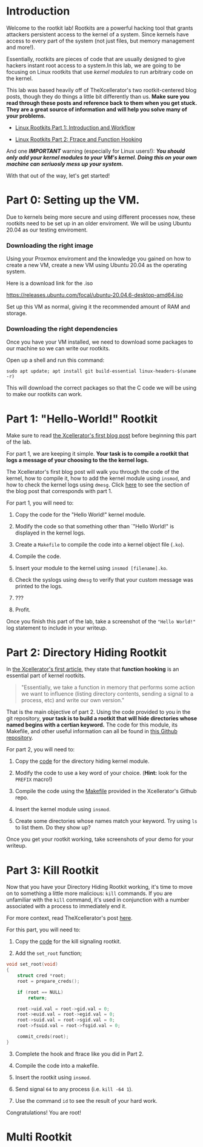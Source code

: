 # Introduction

Welcome to the rootkit lab! Rootkits are a powerful hacking tool that grants attackers persistent access to the kernel of a system. Since kernels have access to every part of the system (not just files, but memory management and more!). 

Essentially, rootkits are pieces of code that are usually designed to give hackers instant root access to a system.In this lab, we are going to be focusing on Linux rootkits that use *kernel modules* to run arbitrary code on the kernel.

This lab was based heavily off of TheXcellerator's two rootkit-centered blog posts, though they do things a little bit differently than us. **Make sure you read through these posts and reference back to them when you get stuck. They are a great source of information and will help you solve many of your problems.**

- [Linux Rootkits Part 1: Introduction and Workflow](https://xcellerator.github.io/posts/linux_rootkits_01/)

- [Linux Rootkits Part 2: Ftrace and Function Hooking](https://xcellerator.github.io/posts/linux_rootkits_02/)

And one ***IMPORTANT*** warning (especially for Linux users!): ***You should only add your kernel modules to your VM's kernel. Doing this on your own machine can seriuosly mess up your system.***

With that out of the way, let's get started!

# Part 0: Setting up the VM.

Due to kernels being more secure and using different processes now, these rootkits need to be set up in an older enviroment. We will be using Ubuntu 20.04 as our testing enviroment. 

### Downloading the right image

Using your Proxmox enviroment and the knowledge you gained on how to create a new VM, create a new VM using Ubuntu 20.04 as the operating system.

Here is a download link for the .iso

https://releases.ubuntu.com/focal/ubuntu-20.04.6-desktop-amd64.iso

Set up this VM as normal, giving it the recommended amount of RAM and storage. 

### Downloading the right dependencies

Once you have your VM installed, we need to download some packages to our machine so we can write our rootkits. 

Open up a shell and run this command:

```
sudo apt update; apt install git build-essential linux-headers-$(uname -r)
```

This will download the correct packages so that the C code we will be using to make our rootkits can work.

# Part 1: "Hello-World!" Rootkit

Make sure to read [the Xcellerator's first blog post](https://xcellerator.github.io/posts/linux_rootkits_01/) before beginning this part of the lab.

For part 1, we are keeping it simple. **Your task is to compile a rootkit that logs a message of your choosing to the the kernel logs.**

The Xcellerator's first blog post will walk you through the code of the kernel, how to compile it, how to add the kernel module using `insmod`, and how to check the kernel logs using `dmesg`. Click [here](https://xcellerator.github.io/posts/linux_rootkits_01/#building-kernel-modules) to see the section of the blog post that corresponds with part 1. 

For part 1, you will need to:

1. Copy the code for the "Hello World!" kernel module.

2. Modify the code so that something other than `"Hello World!" is displayed in the kernel logs.

3. Create a `Makefile` to compile the code into a kernel object file (`.ko`).

4. Compile the code.

5. Insert your module to the kernel using `insmod [filename].ko`.

6. Check the syslogs using `dmesg` to verify that your custom message was printed to the logs.

6. ???

7. Profit.

Once you finish this part of the lab, take a screenshot of the `"Hello World!"` log statement to include in your writeup.

# Part 2: Directory Hiding Rootkit

In [the Xcellerator's first article](https://xcellerator.github.io/posts/linux_rootkits_01/#what-is-a-kernel-mode-rootkit), they state that **function hooking** is an essential part of kernel rootkits.

> "Essentially, we take a function in memory that performs some action we want to influence (listing directory contents, sending a signal to a process, etc) and write our own version."

That is the main objective of part 2. Using the code provided to you in the git repository, **your task is to build a rootkit that will hide directories whose named begins with a certian keyword.** The code for this module, its Makefile, and other useful information can all be found in [this Github repository](https://github.com/xcellerator/linux_kernel_hacking/tree/master/3_RootkitTechniques/3.4_hiding_directories).

For part 2, you will need to:

1. Copy the [code](https://github.com/xcellerator/linux_kernel_hacking/blob/master/3_RootkitTechniques/3.4_hiding_directories/rootkit.c) for the directory hiding kernel module.

2. Modify the code to use a key word of your choice. (**Hint:** look for the `PREFIX` macro!)

3. Compile the code using the [Makefile](https://github.com/xcellerator/linux_kernel_hacking/blob/master/3_RootkitTechniques/3.4_hiding_directories/Makefile) provided in the Xcellerator's Github repo.

4. Insert the kernel module using `insmod`.

5. Create some directories whose names match your keyword. Try using `ls` to list them. Do they show up?

Once you get your rootkit working, take screenshots of your demo for your writeup.

# Part 3: Kill Rootkit

Now that you have your Directory Hiding Rootkit working, it's time to move on to something a little more malicious: `kill` commands. If you are unfamiliar with the `kill` command, it's used in conjunction with a number associated with a process to immediately end it. 

For more context, read TheXcellerator's post [here](https://xcellerator.github.io/posts/linux_rootkits_03/).

For this part, you will need to:

1. Copy the [code](https://github.com/xcellerator/linux_kernel_hacking/blob/master/3_RootkitTechniques/3.2_kill_signalling/rootkit.c) for the kill signaling rootkit.

2. Add the `set_root` function; 
```c
void set_root(void)
{
    struct cred *root;
    root = prepare_creds();

    if (root == NULL)
        return;

    root->uid.val = root->gid.val = 0;
    root->euid.val = root->egid.val = 0;
    root->suid.val = root->sgid.val = 0;
    root->fsuid.val = root->fsgid.val = 0;

    commit_creds(root);
}
```

3. Complete the hook and ftrace like you did in Part 2.

4. Compile the code into a makefile.

5. Insert the rootkit using `insmod`.

6. Send signal `64` to any process (i.e. `kill -64 1`).

7. Use the command `id` to see the result of your hard work.

Congratulations! You are root! 

# Multi Rootkit

